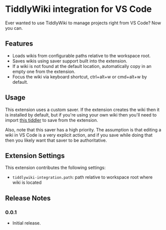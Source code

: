# TiddlyWiki integration for VS Code

Ever wanted to use TiddlyWiki to manage projects right from VS Code? Now you can.

## Features

* Loads wikis from configurable paths relative to the workspace root.
* Saves wikis using saver support built into the extension.
* If a wiki is not found at the default location, automatically copy in an empty one from the extension.
* Focus the wiki via keyboard shortcut, ctrl+alt+w or cmd+alt+w by default.

## Usage

This extension uses a custom saver. If the extension creates the wiki then it is installed by default, but if you're using your own wiki then you'll need to import [this tiddler](https://raw.githubusercontent.com/ndarilek/vscode-tiddlywiki-integration/main/src/saver.js.tid) to save from the extension.

Also, note that this saver has a high priority. The assumption is that editing a wiki in VS Code is a very explicit action, and if you save while doing that then you likely want that saver to be authoritative.

## Extension Settings

This extension contributes the following settings:

* `tiddlywiki-integration.path`: path relative to workspace root where wiki is located

## Release Notes

### 0.0.1

* Initial release.